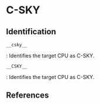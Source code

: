 # C-SKY

## Identification

`__csky__`

:   Identifies the target CPU as C-SKY.

`__CSKY__`

:   Identifies the target CPU as C-SKY.

## References

<!---
<gcc/config/csky/csky.c> (14.2.0)

void
csky_cpu_cpp_builtins (cpp_reader *pfile)
{
  const char *arch_name = csky_active_target.arch_pp_name;
  char *pp_name = (char *) alloca (1 + strlen (arch_name) + 4);
  sprintf (pp_name, "__%s__", arch_name);
  builtin_define (pp_name);

  builtin_define ("__csky__=2");
  builtin_define ("__CSKY__=2");
  builtin_define ("__ckcore__=2");
  builtin_define ("__CKCORE__=2");

  builtin_define ("__CSKYABIV2__");
  builtin_define ("__cskyabiv2__");
  builtin_define ("__CSKYABI__=2");
  builtin_define ("__cskyabi__=2");

  if (TARGET_BIG_ENDIAN)
    {
      builtin_define ("__ckcoreBE__");
      builtin_define ("__cskyBE__");
      builtin_define ("__cskybe__");
      builtin_define ("__CSKYBE__");
    }
  else
    {
      builtin_define ("__ckcoreLE__");
      builtin_define ("__cskyLE__");
      builtin_define ("__cskyle__");
      builtin_define ("__CSKYLE__");
    }

  if (TARGET_HARD_FLOAT)
    {
      builtin_define ("__csky_hard_float__");
      builtin_define ("__CSKY_HARD_FLOAT__");
      if (TARGET_HARD_FLOAT_ABI)
	{
	  builtin_define ("__csky_hard_float_abi__");
	  builtin_define ("__CSKY_HARD_FLOAT_ABI__");
	}
      else
	{
	  builtin_define ("__csky_soft_float_abi__");
	  builtin_define ("__CSKY_SOFT_FLOAT_ABI__");
	}
      if (TARGET_SINGLE_FPU)
	{
	  builtin_define ("__csky_hard_float_fpu_sf__");
	  builtin_define ("__CSKY_HARD_FLOAT_FPU_SF__");
	}
    }
  else
    {
      builtin_define ("__csky_soft_float__");
      builtin_define ("__CSKY_SOFT_FLOAT__");
    }

  if (CSKY_ISA_FEATURE (fpv2_sf))
    {
      builtin_define ("__csky_fpuv2__");
      builtin_define ("__CSKY_FPUV2__");
    }

  if (TARGET_SUPPORT_FPV3)
    {
      builtin_define ("__csky_fpuv3__");
      builtin_define ("__CSKY_FPUV3__");
    }

  if (TARGET_ELRW)
    {
      builtin_define ("__csky_elrw__");
      builtin_define ("__CSKY_ELRW__");
    }
  if (TARGET_ISTACK)
    {
      builtin_define ("__csky_istack__");
      builtin_define ("__CSKY_ISTACK__");
    }
  if (TARGET_MP)
    {
      builtin_define ("__csky_mp__");
      builtin_define ("__CSKY_MP__");
    }
  if (TARGET_CP)
    {
      builtin_define ("__csky_cp__");
      builtin_define ("__CSKY_CP__");
    }
  if (TARGET_CACHE)
    {
      builtin_define ("__csky_cache__");
      builtin_define ("__CSKY_CACHE__");
    }
  if (TARGET_SECURITY)
    {
      builtin_define ("__csky_security__");
      builtin_define ("__CSKY_SECURITY__");
    }
  if (TARGET_TRUST)
    {
      builtin_define ("__csky_trust__");
      builtin_define ("__CSKY_TRUST__");
    }
  if (TARGET_DSP)
    {
      builtin_define ("__csky_dsp__");
      builtin_define ("__CSKY_DSP__");
    }
  if (TARGET_EDSP)
    {
      builtin_define ("__csky_edsp__");
      builtin_define ("__CSKY_EDSP__");
    }
  if (TARGET_VDSP)
    {
      builtin_define ("__csky_vdsp__");
      builtin_define ("__CSKY_VDSP__");
    }
}
--->